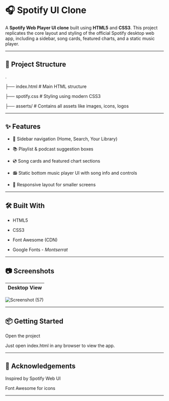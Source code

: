 # 🎧 Spotify UI Clone

A **Spotify Web Player UI clone** built using **HTML5** and **CSS3**. This project replicates the core layout and styling of the official Spotify desktop web app, including a sidebar, song cards, featured charts, and a static music player.

---

## 📁 Project Structure
.

├── index.html # Main HTML structure

├── spotify.css # Styling using modern CSS3

├── asserts/ # Contains all assets like images, icons, logos

---

## ✨ Features

- 🎵 Sidebar navigation (Home, Search, Your Library)

- 📚 Playlist & podcast suggestion boxes
  
- 💿 Song cards and featured chart sections
  
- 📻 Static bottom music player UI with song info and controls
  
- 🎨 Responsive layout for smaller screens

---

## 🛠️ Built With

- HTML5
  
- CSS3
  
- Font Awesome (CDN)
  
- Google Fonts - *Montserrat*

---

## 📷 Screenshots

| Desktop View |
|--------------|
![Screenshot (57)](https://github.com/user-attachments/assets/6f73d86e-368a-4ad1-918a-ec9d19c4c370)

---

## 📦 Getting Started

Open the project

Just open index.html in any browser to view the app.

---

## 🙌 Acknowledgements

Inspired by Spotify Web UI

Font Awesome for icons


---



